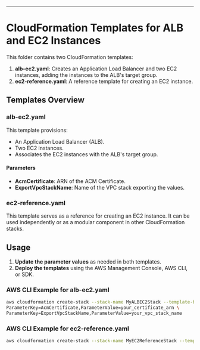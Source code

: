 ---

# CloudFormation Templates for ALB and EC2 Instances

This folder contains two CloudFormation templates:

1. **alb-ec2.yaml**: Creates an Application Load Balancer and two EC2 instances, adding the instances to the ALB's target group.
2. **ec2-reference.yaml**: A reference template for creating an EC2 instance.

## Templates Overview

### alb-ec2.yaml

This template provisions:
- An Application Load Balancer (ALB).
- Two EC2 instances.
- Associates the EC2 instances with the ALB's target group.

#### Parameters

- **AcmCertificate**: ARN of the ACM Certificate.
- **ExportVpcStackName**: Name of the VPC stack exporting the values.

### ec2-reference.yaml

This template serves as a reference for creating an EC2 instance. It can be used independently or as a modular component in other CloudFormation stacks.

## Usage

1. **Update the parameter values** as needed in both templates.
2. **Deploy the templates** using the AWS Management Console, AWS CLI, or SDK.

### AWS CLI Example for alb-ec2.yaml

```sh
aws cloudformation create-stack --stack-name MyALBEC2Stack --template-body file://alb-ec2.yaml --parameters \
ParameterKey=AcmCertificate,ParameterValue=your_certificate_arn \
ParameterKey=ExportVpcStackName,ParameterValue=your_vpc_stack_name
```

### AWS CLI Example for ec2-reference.yaml

```sh
aws cloudformation create-stack --stack-name MyEC2ReferenceStack --template-body file://ec2-reference.yaml
```
